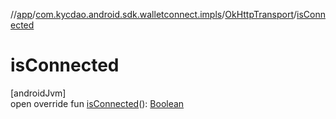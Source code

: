 //[app](../../../index.md)/[com.kycdao.android.sdk.walletconnect.impls](../index.md)/[OkHttpTransport](index.md)/[isConnected](is-connected.md)

# isConnected

[androidJvm]\
open override fun [isConnected](is-connected.md)(): [Boolean](https://kotlinlang.org/api/latest/jvm/stdlib/kotlin/-boolean/index.html)
